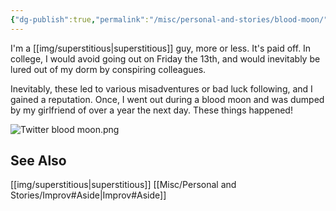 ```yaml
---
{"dg-publish":true,"permalink":"/misc/personal-and-stories/blood-moon/","tags":["misc","story"],"noteIcon":1}
---
```



I'm a [[img/superstitious\|superstitious]] guy, more or less. It's paid off. In college, I would avoid going out on Friday the 13th, and would inevitably be lured out of my dorm by conspiring colleagues. 

Inevitably, these led to various misadventures or bad luck following, and I gained a reputation. Once, I went out during a blood moon and was dumped by my girlfriend of over a year the next day. These things happened!

![Twitter blood moon.png](/img/user/img/Twitter%20blood%20moon.png)

## See Also
[[img/superstitious\|superstitious]]
[[Misc/Personal and Stories/Improv#Aside\|Improv#Aside]]